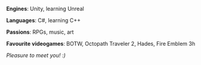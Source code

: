 **Engines**: Unity, learning Unreal

**Languages**: C#, learning C++

**Passions**: RPGs, music, art

**Favourite videogames**: BOTW, Octopath Traveler 2, Hades, Fire Emblem 3h

*Pleasure to meet you! :)*
